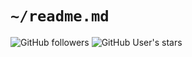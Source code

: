 # `~/readme.md`

![GitHub followers](https://img.shields.io/github/followers/xXTgamerXx?logo=github&style=for-the-badge)
![GitHub User's stars](https://img.shields.io/github/stars/xXTgamerXx?logo=github&style=for-the-badge)
